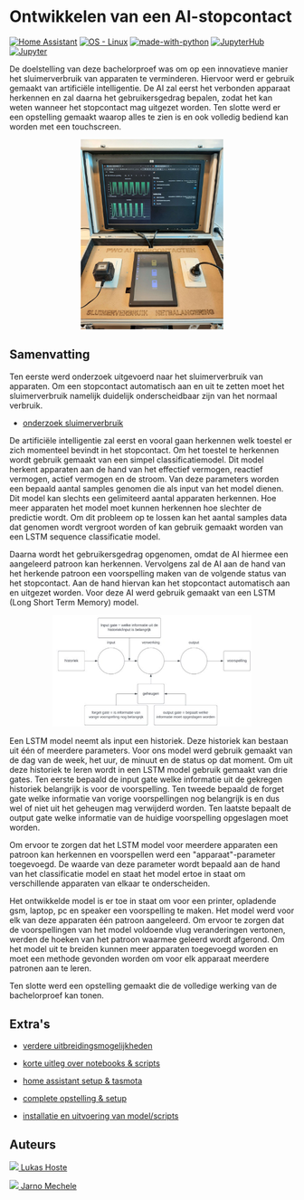 # Ontwikkelen van een AI-stopcontact

[![Home Assistant](https://img.shields.io/badge/Home%20Assistant-53C2F1?logo=home-assistant&logoColor=white)](https://www.home-assistant.io/ "Go to Home Assistant homepage")
[![OS - Linux](https://img.shields.io/badge/OS-Linux-blue?logo=linux&logoColor=white)](https://www.linux.org/ "Go to Linux homepage")
[![made-with-python](https://img.shields.io/badge/Made%20with-Python-1f425f.svg)](https://www.python.org/)
[![JupyterHub](https://img.shields.io/badge/JupyterHub-1.4.2-orange?logo=jupyter&logoColor=white)](https://jupyter.org/hub "Go to JupyterHub homepage")
[![Jupyter](https://img.shields.io/badge/Jupyter-Notebook-orange?logo=jupyter&logoColor=white)](https://jupyter.org/ "Go to Jupyter homepage")


De doelstelling van deze bachelorproef was om op een innovatieve manier het sluimerverbruik van apparaten te verminderen. Hiervoor werd er gebruik gemaakt van artificiële intelligentie. De AI zal eerst het verbonden apparaat herkennen en zal daarna het gebruikersgedrag bepalen, zodat het kan weten wanneer het stopcontact mag uitgezet worden. Ten slotte werd er een opstelling gemaakt waarop alles te zien is en ook volledig bediend kan worden met een touchscreen.

<p align="center">
  <img src="img/opstelling.jpg" width="50%" height="50%">
</p>

## Samenvatting

Ten eerste werd onderzoek uitgevoerd naar het sluimerverbruik van apparaten. Om een stopcontact automatisch aan en uit te zetten moet het sluimerverbruik namelijk duidelijk onderscheidbaar zijn van het normaal verbruik.

- [onderzoek sluimerverbruik](./extra_markdowns/onderzoek_sluimerverbruik.md)

De artificiële intelligentie zal eerst en vooral gaan herkennen welk toestel er zich momenteel bevindt in het stopcontact. Om het toestel te herkennen wordt gebruik gemaakt van een simpel classificatiemodel. Dit model herkent apparaten aan de hand van het effectief vermogen, reactief vermogen, actief vermogen en de stroom. Van deze parameters worden een bepaald aantal samples genomen die als input van het model dienen. Dit model kan slechts een gelimiteerd aantal apparaten herkennen. Hoe meer apparaten het model moet kunnen herkennen hoe slechter de predictie wordt. Om dit probleem op te lossen kan het aantal samples data dat genomen wordt vergroot worden of kan gebruik gemaakt worden van een LSTM sequence classificatie model.

Daarna wordt het gebruikersgedrag opgenomen, omdat de AI hiermee een aangeleerd patroon kan herkennen. Vervolgens zal de AI aan de hand van het herkende patroon een voorspelling maken van de volgende status van het stopcontact. Aan de hand hiervan kan het stopcontact automatisch aan en uitgezet worden. Voor deze AI werd gebruik gemaakt van een LSTM (Long Short Term Memory) model.

<p align="center">
  <img src="./img/LSTM.png" width="70%" height="50%">
</p>

Een LSTM model neemt als input een historiek. Deze historiek kan bestaan uit één of meerdere parameters. Voor ons model werd gebruik gemaakt van de dag van de week, het uur, de minuut en de status op dat moment. Om uit deze historiek te leren wordt in een LSTM model gebruik gemaakt van drie gates. Ten eerste bepaald de input gate welke informatie uit de gekregen historiek belangrijk is voor de voorspelling. Ten tweede bepaald de forget gate welke informatie van vorige voorspellingen nog belangrijk is en dus wel of niet uit het geheugen mag verwijderd worden. Ten laatste bepaalt de output gate welke informatie van de huidige voorspelling opgeslagen moet worden.

Om ervoor te zorgen dat het LSTM model voor meerdere apparaten een patroon kan herkennen en voorspellen werd een "apparaat"-parameter toegevoegd. De waarde van deze parameter wordt bepaald aan de hand van het classificatie model en staat het model ertoe in staat om verschillende apparaten van elkaar te onderscheiden.

Het ontwikkelde model is er toe in staat om voor een printer, opladende gsm, laptop, pc en speaker een voorspelling te maken. Het model werd voor elk van deze apparaten één patroon aangeleerd. Om ervoor te zorgen dat de voorspellingen van het model voldoende vlug veranderingen vertonen, werden de hoeken van het patroon waarmee geleerd wordt afgerond. Om het model uit te breiden kunnen meer apparaten toegevoegd worden en moet een methode gevonden worden om voor elk apparaat meerdere patronen aan te leren.

Ten slotte werd een opstelling gemaakt die de volledige werking van de bachelorproef kan tonen.

## Extra's

- [verdere uitbreidingsmogelijkheden](./extra_markdowns/uitbreiding.md)

- [korte uitleg over notebooks & scripts](./extra_markdowns/notebooks_scripts.md)

- [home assistant setup & tasmota](./extra_markdowns/home_assistant_tasmota_setup.md)

- [complete opstelling & setup](./extra_markdowns/opstelling.md)

- [installatie en uitvoering van model/scripts](./extra_markdowns/installatie_uitvoering.md)

## Auteurs

[<img src="https://github.com/LukasHoste.png" width="30"> Lukas Hoste](https://github.com/LukasHoste)

[<img src="https://github.com/JarnoMechele.png" width="30"> Jarno Mechele](https://github.com/JarnoMechele)
